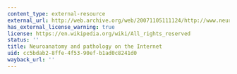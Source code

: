 ```yaml
---
content_type: external-resource
external_url: http://web.archive.org/web/20071105111124/http://www.neuropat.dote.hu/
has_external_license_warning: true
license: https://en.wikipedia.org/wiki/All_rights_reserved
status: ''
title: Neuroanatomy and pathology on the Internet
uid: cc5bdab2-8ffe-4f53-90ef-b1ad0c8241d0
wayback_url: ''
---
```


